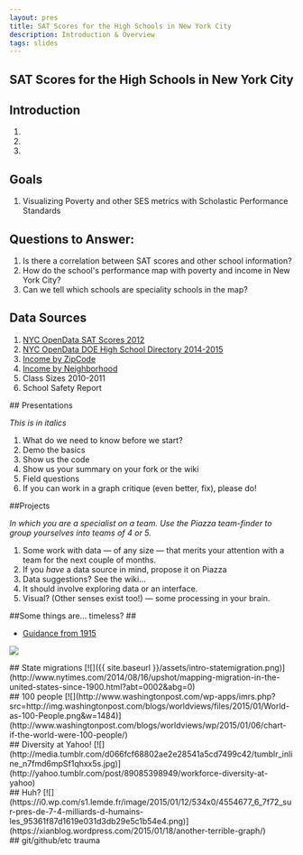 ```yaml
---
layout: pres
title: SAT Scores for the High Schools in New York City
description: Introduction & Overview
tags: slides
---
```


<section>

# SAT Scores for the High Schools in New York City

</section>


<section>

# Introduction 

1. 
1. 
1. 

</section>


<section>

# Goals
1. Visualizing Poverty and other SES metrics with Scholastic Performance Standards

## Questions to Answer: 
1. Is there a correlation between SAT scores and other school information?
1. How do the school's performance map with poverty and income in New York City?
1. Can we tell which schools are speciality schools in the map?

</section>



<section>

# Data Sources 

1. [NYC OpenData SAT Scores 2012](https://data.cityofnewyork.us/Education/SAT-Results/f9bf-2cp4)
1. [NYC OpenData DOE High School Directory 2014-2015](https://data.cityofnewyork.us/Education/DOE-High-School-Directory-2014-2015/n3p6-zve2)
1. [Income by ZipCode](http://zipatlas.com/us/city-comparison/median-household-income.html)
1. [Income by Neighborhood](http://furmancenter.org/research/sonychan/2013-state-of-new-york-citys-housing-and-neighborhoods-report)
1. Class Sizes 2010-2011
1. School Safety Report

</section>


<section>
## Presentations

_This is in italics_

1. What do we need to know before we start?
1. Demo the basics
1. Show us the code
1. Show us your summary on your fork or the wiki
1. Field questions
1. If you can work in a graph critique (even better, fix), please do!

</section>
<section>
##Projects

_In which you are a specialist on a team. Use the Piazza team-finder to group yourselves into teams of 4 or 5._ 

1. Some work with data — of any size — that merits your attention with a team for the next couple of months. 
1. If you *have* a data source in mind, propose it on Piazza
1. Data suggestions? See the wiki…
1. It should involve exploring data or an interface.
1. Visual? (Other senses exist too!) — some processing in your brain.

</section>
<section>
	<section>

##Some things are… timeless? ##

- [Guidance from 1915](http://sappingattention.blogspot.com/2014/08/data-visualization-rules-1915.html)

![](http://4.bp.blogspot.com/-gRF2vrK5VZc/U-qIG-FLrrI/AAAAAAAAEeM/A7hLYmTbrXU/s1600/1890StatAt.jpeg)
</section>
	<section>
## State migrations
[![]({{ site.baseurl }}/assets/intro-statemigration.png)](http://www.nytimes.com/2014/08/16/upshot/mapping-migration-in-the-united-states-since-1900.html?abt=0002&abg=0)
</section>
	<section>
## 100 people
[![](http://www.washingtonpost.com/wp-apps/imrs.php?src=http://img.washingtonpost.com/blogs/worldviews/files/2015/01/World-as-100-People.png&w=1484)](http://www.washingtonpost.com/blogs/worldviews/wp/2015/01/06/chart-if-the-world-were-100-people/)
</section>
	<section>
## Diversity at Yahoo!
[![](http://media.tumblr.com/d066fcf68802ae2e28541a5cd7499c42/tumblr_inline_n7fmd6mpSf1qhxx5s.jpg)](http://yahoo.tumblr.com/post/89085398949/workforce-diversity-at-yahoo)
</section>
	<section>
## Huh?
[![](https://i0.wp.com/s1.lemde.fr/image/2015/01/12/534x0/4554677_6_7f72_sur-pres-de-7-4-milliards-d-humains-les_95361f87d1619e031d3db29e5c1b54e4.png)](https://xianblog.wordpress.com/2015/01/18/another-terrible-graph/)
</section>
</section> 

<section>
	<section>
## git/github/etc trauma

</section>
</section>